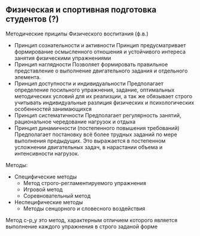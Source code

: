 ## Физическая и спортивная подготовка студентов (?)

Методические приципы Физического воспитания (ф.в.)
- Принцип сознательности и активности
	Принцип предусматривает формирование осмысленного отношения и устойчивого интереса занятия физическими упражнениями
- Принцип наглядности 
	Позволяет формировать правильное представление о выполнение двигательного задания и отдельного элемента.
- Принцип доступности и индивидуальности
	Предполагает определение посильного упражнения, задание, оптимальных методических условий для их реализции, а так же обязывает строго учитывать индивидуальные разлиция физических и психологических особенностей занимающихся
- Принцип систематичности
	Предполагает регулярность занятий, рациональное чередование нагрузок и отдыха
- Принцип динамичности (постепенного повышения требований)
	Предполагает постановку всё более трудных заданий по мере выполнения предыдущих. Это выражается в постепенном усложнении двигательных задач, в нарастании объема и интенсивности нагрузок.

Методы:
- Специфические методы
	- Метод строго-регламентируемого упражнения
	- Игровой метод
	- Соревновательный метод
- Неспецифические методы
	- Методы сенцорного и словесного воздействия

Метод с-р_у это метод, характерным отличием которого является выполнение каждого упражнения в строго заданой форме 